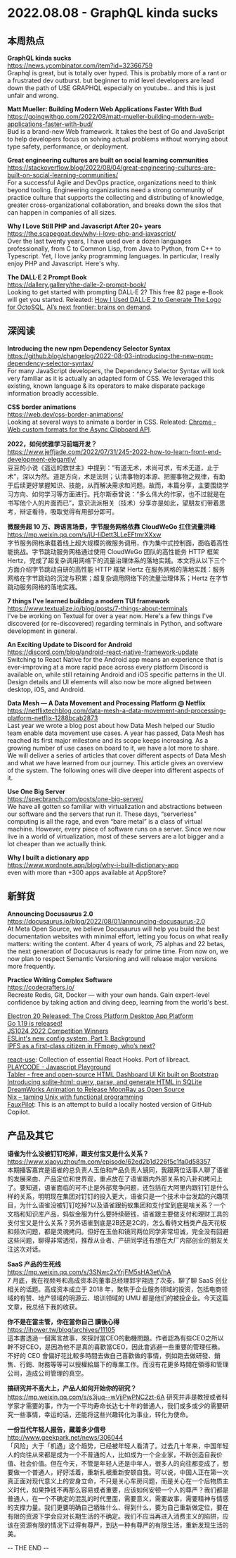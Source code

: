 **2022.08.08 - GraphQL kinda sucks**  
========  

## 本周热点

**GraphQL kinda sucks**  
https://news.ycombinator.com/item?id=32366759  
Graphql is great, but is totally over hyped. This is probably more of a rant or a frustrated dev outburst. but beginner to mid level developers are lead down the path of USE GRAPHQL especially on youtube... and this is just unfair and wrong.

**Matt Mueller: Building Modern Web Applications Faster With Bud**  
https://goingwithgo.com/2022/08/matt-mueller-building-modern-web-applications-faster-with-bud/  
Bud is a brand-new Web framework. It takes the best of Go and JavaScript to help developers focus on solving actual problems without worrying about type safety, performance, or deployment.  

**Great engineering cultures are built on social learning communities**  
https://stackoverflow.blog/2022/08/04/great-engineering-cultures-are-built-on-social-learning-communities/  
For a successful Agile and DevOps practice, organizations need to think beyond tooling. Engineering organizations need a strong community of practice culture that supports the collecting and distributing of knowledge, greater cross-organizational collaboration, and breaks down the silos that can happen in companies of all sizes.

**Why I Love Still PHP and Javascript After 20+ years**  
https://the.scapegoat.dev/why-i-love-php-and-javascript/  
Over the last twenty years, I have used over a dozen languages professionally, from C to Common Lisp, from Java to Python, from C++ to Typescript. Yet, I love janky programming languages. In particular, I really enjoy PHP and Javascript. Here's why.

**The DALL·E 2 Prompt Book**  
https://dallery.gallery/the-dalle-2-prompt-book/  
Looking to get started with prompting DALL·E 2? This free 82 page e-Book will get you started. Releated: [How I Used DALL·E 2 to Generate The Logo for OctoSQL](https://jacobmartins.com/posts/how-i-used-dalle2-to-generate-the-logo-for-octosql/), [AI’s next frontier: brains on demand](https://future.com/applications-ai-models-of-the-brain-aka-neuroai/).

## 深阅读

**Introducing the new npm Dependency Selector Syntax**  
https://github.blog/changelog/2022-08-03-introducing-the-new-npm-dependency-selector-syntax/  
For many JavaScript developers, the Dependency Selector Syntax will look very familiar as it is actually an adapted form of CSS. We leveraged this existing, known language & its operators to make disparate package information broadly accessible.

**CSS border animations**  
https://web.dev/css-border-animations/  
Looking at several ways to animate a border in CSS. Releated: [Chrome - Web custom formats for the Async Clipboard API](https://developer.chrome.com/en/blog/web-custom-formats-for-the-async-clipboard-api/).

**2022，如何优雅学习前端开发？**  
https://www.jeffjade.com/2022/07/31/245-2022-how-to-learn-front-end-development-elegantly/  
豆豆的小说《遥远的救世主》中提到：“有道无术，术尚可求，有术无道，止于术”，深以为然。道是方向，术是法则；认清事物的本源、把握事物之规律，有助于后续更好掌握知识、技能，从而解决需求和问题。故而，本篇分享，主要围绕学习方向、如何学习等方面进行。托尔斯泰曾说：“多么伟大的作家，也不过就是在书写他个人的片面而已”，意识流派相关（技术）分享亦是如此，望朋友们带着思考，辩证看待，吸取觉得有用部分即可。

**微服务超 10 万、跨语言场景，字节服务网格依靠 CloudWeGo 扛住流量洪峰**  
https://mp.weixin.qq.com/s/jU-IiDett3LLeEFtmrXXxw  
字节服务网格承载着线上超大规模的微服务调用，作为集中式控制面，面临着高性能挑战。字节跳动服务网格通过使用 CloudWeGo 团队的高性能务 HTTP 框架 Hertz，完成了超复杂调用网络下的流量治理体系的落地实践。本文将从以下三个方面介绍字节跳动自研的高性能 HTTP 框架 Hertz 在服务网格的落地实践：服务网格在字节跳动的沉淀与积累；超复杂调用网络下的流量治理体系；Hertz 在字节跳动服务网格的落地实践。

**7 things I've learned building a modern TUI framework**  
https://www.textualize.io/blog/posts/7-things-about-terminals  
I've be working on Textual for over a year now. Here's a few things I've discovered (or re-discovered) regarding terminals in Python, and software development in general.

**An Exciting Update to Discord for Android**  
https://discord.com/blog/android-react-native-framework-update  
Switching to React Native for the Android app means an experience that is ever-improving at a more rapid pace across every platform Discord is available on, while still retaining Android and iOS specific patterns in the UI. Design details and UI elements will also now be more aligned between desktop, iOS, and Android. 

**Data Mesh — A Data Movement and Processing Platform @ Netflix**  
https://netflixtechblog.com/data-mesh-a-data-movement-and-processing-platform-netflix-1288bcab2873  
Last year we wrote a blog post about how Data Mesh helped our Studio team enable data movement use cases. A year has passed, Data Mesh has reached its first major milestone and its scope keeps increasing. As a growing number of use cases on board to it, we have a lot more to share. We will deliver a series of articles that cover different aspects of Data Mesh and what we have learned from our journey. This article gives an overview of the system. The following ones will dive deeper into different aspects of it.

**Use One Big Server**  
https://specbranch.com/posts/one-big-server/  
We have all gotten so familiar with virtualization and abstractions between our software and the servers that run it. These days, “serverless” computing is all the rage, and even “bare metal” is a class of virtual machine. However, every piece of software runs on a server. Since we now live in a world of virtualization, most of these servers are a lot bigger and a lot cheaper than we actually think.

**Why I built a dictionary app**  
https://www.wordnote.app/blog/why-i-built-dictionary-app  
even with more than +300 apps available at AppStore?

## 新鲜货

**Announcing Docusaurus 2.0**  
https://docusaurus.io/blog/2022/08/01/announcing-docusaurus-2.0  
At Meta Open Source, we believe Docusaurus will help you build the best documentation websites with minimal effort, letting you focus on what really matters: writing the content. After 4 years of work, 75 alphas and 22 betas, the next generation of Docusaurus is ready for prime time. From now on, we now plan to respect Semantic Versioning and will release major versions more frequently.

**Practice Writing Complex Software**  
https://codecrafters.io/  
Recreate Redis, Git, Docker — with your own hands. Gain expert-level confidence by taking action and diving deep, learning from the world's best.

[Electron 20 Released: The Cross Platform Desktop App Platform](https://www.electronjs.org/blog/electron-20-0)  
[Go 1.19 is released!](https://go.dev/blog/go1.19)  
[JS1024 2022 Competition Winners](https://js1024.fun/results/2022)  
[ESLint's new config system, Part 1: Background](https://eslint.org/blog/2022/08/new-config-system-part-1/)  
[IPFS as a first-class citizen in FFmpeg, who’s next?](https://blog.ipfs.io/2022-08-01-ipfs-and-ffmpeg/)  

[react-use](https://github.com/streamich/react-use): Collection of essential React Hooks. Port of libreact.  
[PLAYCODE - Javascript Playground](https://playcode.io/)  
[Tabler - free and open-source HTML Dashboard UI Kit built on Bootstrap](https://github.com/tabler/tabler)  
[Introducing sqlite-html: query, parse, and generate HTML in SQLite](https://observablehq.com/@asg017/introducing-sqlite-html)  
[DreamWorks Animation to Release MoonRay as Open Source](https://www.awn.com/news/dreamworks-animation-release-moonray-open-source)  
[Nix – taming Unix with functional programming](https://www.tweag.io/blog/2022-07-14-taming-unix-with-nix/)  
[FauxPilot](https://github.com/moyix/fauxpilot): This is an attempt to build a locally hosted version of GitHub Copilot.  


## 产品及其它 

**语雀为什么没被钉钉吃掉，跟支付宝又是什么关系？**  
https://www.xiaoyuzhoufm.com/episode/62ed2b1d226f5c1fa0d58357  
本期播客嘉宾是语雀的总负责人玉伯和产品负责人镜同，我跟两位话事人聊了语雀的发展来由、产品定位和世界观，重点放在了语雀跟内外部关系的八卦和拷问上了。要知道，语雀面临的可不止是外部竞争问题，还包括在大阿里内跟钉钉是什么样的关系，明明现在集团对钉钉的投入更大，语雀只是一个技术中台发起的兴趣项目，为什么语雀没被钉钉吃掉?以及语雀跟蚂蚁集团和支付宝到底是啥关系？一个文档和知识库产品，蚂蚁金服为什么要持续砸钱，语雀跟主要做支付和理财工具的支付宝又是什么关系？另外语雀到底是2B还是2C的，怎么看待文档类产品天花板和频次问题，都是灵魂拷问。但好在玉伯和镜同两位同学非常坦诚，完全没有回避这些问题，聊得非常透彻，推荐从业者、产研同学还有想在大厂内部创业的朋友关注这次对话。

**SaaS 产品的生死线**  
https://mp.weixin.qq.com/s/3SNwc2xYrjFM5sHA3etVhA  
7 月底，我在视频号和高成资本的董事总经理郭宇翔连了次麦，聊了聊 SaaS 创业相关的话题。高成资本成立于 2018 年，聚焦于企业服务领域的投资，包括电商领域的有赞、地产领域的明源云、培训领域的 UMU 都是他们的被投企业。今天这篇文章，我总结下我的收获。

**你不是在當主管，你在當你自己 讀後心得**  
https://ihower.tw/blog/archives/11105  
這本書透過一個寓言故事，來探討當CEO的動機問題。作者認為有些CEO之所以幹不好CEO，是因為他不是真的喜歡當CEO，因此會逃避一些重要的管理任務。不好的 CEO 會偏好花比較多時間去做自己喜歡做的事情，例如跑去做研發、銷售、行銷、財務等等可以授權給屬下的專業工作。而沒有花更多時間在領導和管理公司，造成公司管理的真空。

**搞研究并不高大上，产品人如何开始你的研究？**  
https://mp.weixin.qq.com/s/s3juq--wVjjPwPNC2zt-6A
研究并非是教授或者科学家才需要的事，作为一个平均寿命长达七十年的普通人，我们或多或少的需要研究一些事情，幸运的话，还能将这些兴趣转化为事业，转化为使命。

**一份当代年轻人报告，藏着多少信号**  
http://www.geekpark.net/news/306044  
「风险」大于「机遇」这个趋势，已经被年轻人看清了。过去几十年来，中国年轻人的向往从来都是成为一个不普通的人，比如成为一个企业家，不断创造自我价值、社会价值。但在今天，不管是年轻人还是中年人，很多人的向往都变成了，想要做一个普通人，好好活着，重新扎根重新安顿自我。可以说，中国人正在第一次真正面对现代意义上的安身立命，不只是关心车房问题，而是关心在一个后物质主义时代，如果挣钱不再那么容易或者重要，应该如何安顿一个人的尊严？我们都是普通人，在一个不确定的混乱的时代里面，需要意义，需要故事，需要精神与情感的支撑力量。我们更要明确自己牺牲什么、得到什么，要为自己重新做定位，要在有限的资源下学会应对长期生活的不确定。我们不应当再进入消费主义的陷阱，应该在资源有限的情况下过得有尊严，到达一种有尊严的有限生活，重新发现生活的美。

-- THE END --
